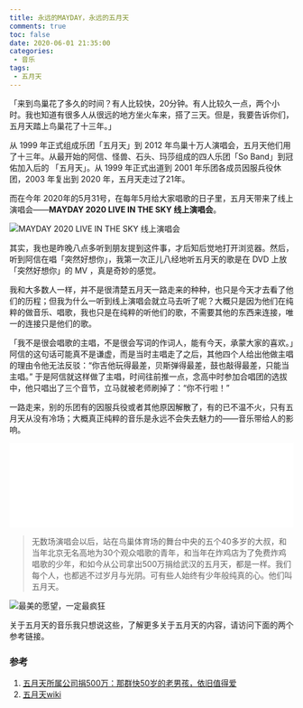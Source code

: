 ```yaml
---
title: 永远的MAYDAY，永远的五月天
comments: true
toc: false
date: 2020-06-01 21:35:00
categories:
 - 音乐
tags:
 - 五月天
---
```






「来到鸟巢花了多久的时间？有人比较快，20分钟。有人比较久一点，两个小时。我也知道有很多人从很远的地方坐火车来，搭了三天。但是，我要告诉你们，五月天踏上鸟巢花了十三年。」


<!-- more -->

从 1999 年正式组成乐团「五月天」到 2012 年鸟巢十万人演唱会，五月天他们用了十三年。从最开始的阿信、怪兽、石头、玛莎组成的四人乐团「So Band」到冠佑加入后的 「五月天」。从 1999 年正式出道到 2001 年乐团各成员因服兵役休团，2003 年复出到 2020 年，五月天走过了21年。

而在今年 2020年的5月31号，在每年5月给大家唱歌的日子里，五月天带来了线上演唱会——**MAYDAY 2020 LIVE IN THE SKY 线上演唱会**。

![MAYDAY 2020 LIVE IN THE SKY 线上演唱会](https://i.loli.net/2020/06/01/74qPhZ1jdeQBTI6.jpg)

其实，我也是昨晚八点多听到朋友提到这件事，才后知后觉地打开浏览器。然后，听到阿信在唱「突然好想你」，我第一次正儿八经地听五月天的歌是在 DVD 上放 「突然好想你」的 MV ，真是奇妙的感觉。 

我和大多数人一样，并不是很清楚五月天一路走来的种种，也只是今天才去看了他们的历程；但我为什么一听到线上演唱会就立马去听了呢？大概只是因为他们在纯粹的做音乐、唱歌，我也只是在纯粹的听他们的歌，不需要其他的东西来连接，唯一的连接只是他们的歌。

「我不是很会唱歌的主唱，不是很会写词的作词人，能有今天，承蒙大家的喜欢。」阿信的这句话可能真不是谦虚，而是当时主唱走了之后，其他四个人给出他做主唱的理由令他无法反驳：“你吉他玩得最差，贝斯弹得最差，鼓也敲得最差，只能当主唱。” 于是阿信就这样做了主唱，时间往前推一点，念高中时参加合唱团的选拔中，他只唱出了三个音节，立马就被老师刷掉了：“你不行啦！” 

一路走来，别的乐团有的因服兵役或者其他原因解散了，有的已不温不火，只有五月天从没有冷场；大概真正纯粹的音乐是永远不会失去魅力的——音乐带给人的影响。


<iframe id="spkj" src="//player.bilibili.com/player.html?aid=370819192&bvid=BV1dZ4y1p7za&cid=195045170&page=1" scrolling="no" border="0" frameborder="no" framespacing="0" allowfullscreen="true" width=100%> </iframe>
<script type="text/javascript">  
document.getElementById("spkj").style.height=document.getElementById("spkj").scrollWidth*0.76+"px";
</script>



> 无数场演唱会以后，站在鸟巢体育场的舞台中央的五个40多岁的大叔，和当年北京无名高地为30个观众唱歌的青年，和当年在炸鸡店为了免费炸鸡唱歌的少年，和如今从公司拿出500万捐给武汉的五月天，都是一样。我们每个人，也都逃不过岁月与光阴。可有些人始终有少年般纯真的心。他们叫五月天。

![最美的愿望，一定最疯狂](https://i.loli.net/2020/06/01/AM6e9N8onaEdSTB.png)

关于五月天的音乐我只想说这些，了解更多关于五月天的内容，请访问下面的两个参考链接。

### 参考

1. [五月天所属公司捐500万：那群快50岁的老男孩，依旧值得爱](https://baike.baidu.com/tashuo/browse/content?id=feb217783ae130baa353be03&lemmaId=17011&fromLemmaModule=list)
2. [五月天wiki](https://zh.wikipedia.org/wiki/%E4%BA%94%E6%9C%88%E5%A4%A9)







